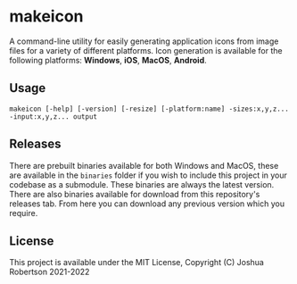 # makeicon

A command-line utility for easily generating application icons from image files
for a variety of different platforms. Icon generation is available for the
following platforms: **Windows**, **iOS**, **MacOS**, **Android**.

## Usage

```
makeicon [-help] [-version] [-resize] [-platform:name] -sizes:x,y,z... -input:x,y,z... output
```

## Releases

There are prebuilt binaries available for both Windows and MacOS, these are
available in the `binaries` folder if you wish to include this project in your
codebase as a submodule. These binaries are always the latest version. There
are also binaries available for download from this repository's releases tab.
From here you can download any previous version which you require.

## License

This project is available under the MIT License, Copyright (C) Joshua Robertson 2021-2022
